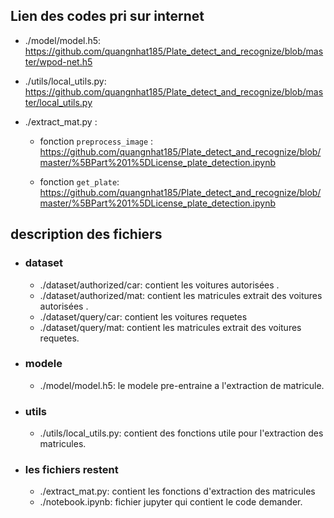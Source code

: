 ## Lien des codes pri sur internet

- ./model/model.h5: https://github.com/quangnhat185/Plate_detect_and_recognize/blob/master/wpod-net.h5
  
- ./utils/local_utils.py: https://github.com/quangnhat185/Plate_detect_and_recognize/blob/master/local_utils.py


- ./extract_mat.py : 
  - fonction `preprocess_image` : https://github.com/quangnhat185/Plate_detect_and_recognize/blob/master/%5BPart%201%5DLicense_plate_detection.ipynb

  - fonction `get_plate`: https://github.com/quangnhat185/Plate_detect_and_recognize/blob/master/%5BPart%201%5DLicense_plate_detection.ipynb

## description des fichiers

- ### dataset
  
  - ./dataset/authorized/car: contient les voitures autorisées .
  - ./dataset/authorized/mat: contient les matricules extrait des voitures autorisées .
  - ./dataset/query/car: contient les voitures requetes
  - ./dataset/query/mat: contient les matricules extrait des voitures requetes.

- ### modele
  
  - ./model/model.h5: le modele pre-entraine a l'extraction de matricule.

- ### utils
  
  - ./utils/local_utils.py: contient des fonctions utile pour l'extraction des matricules.
  
- ### les fichiers restent
  
  - ./extract_mat.py: contient les fonctions d'extraction des matricules
  - ./notebook.ipynb: fichier jupyter qui contient le code demander.
